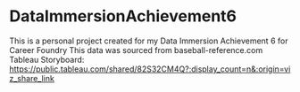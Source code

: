 # DataImmersionAchievement6
This is a personal project created for my Data Immersion Achievement 6 for Career Foundry
This data was sourced from baseball-reference.com 
Tableau Storyboard: https://public.tableau.com/shared/82S32CM4Q?:display_count=n&:origin=viz_share_link
